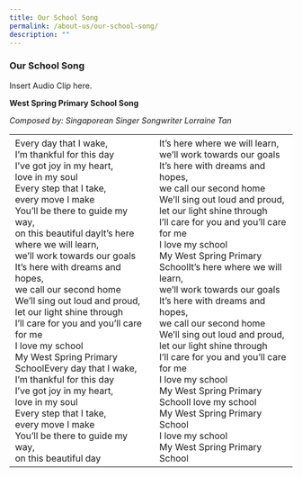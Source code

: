 ```yaml
---
title: Our School Song
permalink: /about-us/our-school-song/
description: ""
---
```

### Our School Song

Insert Audio Clip here.

**West Spring Primary School Song**  

_Composed by: Singaporean Singer Songwriter Lorraine Tan_

<table style="box-sizing: inherit; border-collapse: collapse; border-spacing: 0px; max-width: 100%;"><tbody style="box-sizing: inherit;"><tr style="box-sizing: inherit; background: rgb(255, 255, 255);"><td width="350" style="box-sizing: inherit; padding: 5px 10px;">Every day that I wake,<br style="box-sizing: inherit;">I’m thankful for this day<br style="box-sizing: inherit;">I’ve got joy in my heart,<br style="box-sizing: inherit;">love in my soul<br style="box-sizing: inherit;">Every step that I take,<br style="box-sizing: inherit;">every move I make<br style="box-sizing: inherit;">You’ll be there to guide my way,<br style="box-sizing: inherit;">on this beautiful dayIt’s here where we will learn,<br style="box-sizing: inherit;">we’ll work towards our goals<br style="box-sizing: inherit;">It’s here with dreams and hopes,<br style="box-sizing: inherit;">we call our second home<br style="box-sizing: inherit;">We’ll sing out loud and proud,<br style="box-sizing: inherit;">let our light shine through<br style="box-sizing: inherit;">I’ll care for you and you’ll care for me<br style="box-sizing: inherit;">I love my school<br style="box-sizing: inherit;">My West Spring Primary SchoolEvery day that I wake,<br style="box-sizing: inherit;">I’m thankful for this day<br style="box-sizing: inherit;">I’ve got joy in my heart,<br style="box-sizing: inherit;">love in my soul<br style="box-sizing: inherit;">Every step that I take,<br style="box-sizing: inherit;">every move I make<br style="box-sizing: inherit;">You’ll be there to guide my way,<br style="box-sizing: inherit;">on this beautiful day</td><td width="350" style="box-sizing: inherit; padding: 5px 10px;">It’s here where we will learn,<br style="box-sizing: inherit;">we’ll work towards our goals<br style="box-sizing: inherit;">It’s here with dreams and hopes,<br style="box-sizing: inherit;">we call our second home<br style="box-sizing: inherit;">We’ll sing out loud and proud,<br style="box-sizing: inherit;">let our light shine through<br style="box-sizing: inherit;">I’ll care for you and you’ll care for me<br style="box-sizing: inherit;">I love my school<br style="box-sizing: inherit;">My West Spring Primary SchoolIt’s here where we will learn,<br style="box-sizing: inherit;">we’ll work towards our goals<br style="box-sizing: inherit;">It’s here with dreams and hopes,<br style="box-sizing: inherit;">we call our second home<br style="box-sizing: inherit;">We’ll sing out loud and proud,<br style="box-sizing: inherit;">let our light shine through<br style="box-sizing: inherit;">I’ll care for you and you’ll care for me<br style="box-sizing: inherit;">I love my school<br style="box-sizing: inherit;">My West Spring Primary SchoolI love my school<br style="box-sizing: inherit;">My West Spring Primary School<br style="box-sizing: inherit;">I love my school<br style="box-sizing: inherit;">My West Spring Primary School</td></tr></tbody></table>